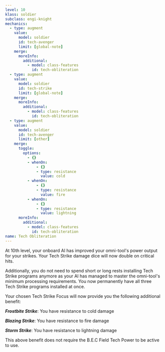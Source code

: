 ```yaml
---
level: 10
klass: soldier
subclass: engi-knight
mechanics:
  - type: augment
    value:
      model: soldier
      id: tech-avenger
      limit: [global-note]
    merge:
      moreInfo:
        additional:
          - model: class-features
            id: tech-obliteration
  - type: augment
    value:
      model: soldier
      id: tech-strike
      limit: [global-note]
    merge:
      moreInfo:
        additional:
          - model: class-features
            id: tech-obliteration
  - type: augment
    value:
      model: soldier
      id: tech-avenger
      limit: [other]
    merge:
      toggle:
        options:
          - {}
          - whenOn:
              - {}
              - type: resistance
                value: cold
          - whenOn:
              - {}
              - type: resistance
                value: fire
          - whenOn:
              - {}
              - type: resistance
                value: lightning
      moreInfo:
        additional:
          - model: class-features
            id: tech-obliteration
name: Tech Obliteration
---
```

At 10th level, your onboard AI has improved your omni-tool's power output for your strikes. Your Tech Strike damage dice will now double on critical hits.

Additionally, you do not need to spend short or long rests installing Tech Strike programs anymore as your AI has managed to master the omni-tool's minimum processing requirements. You now permanently have all three Tech Strike programs installed at once.

Your chosen Tech Strike Focus will now provide you the following additional benefit:

___Frostbite Strike___: You have resistance to cold damage

___Blazing Strike___: You have resistance to fire damage

___Storm Strike___: You have resistance to lightning damage

This above benefit does not require the B.E.C Field Tech Power to be active to use.

